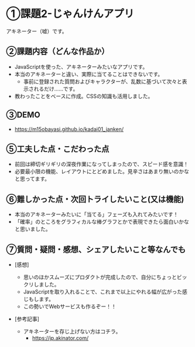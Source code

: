 # ①課題2-じゃんけんアプリ
アキネーター（嘘）です。

## ②課題内容（どんな作品か）
- JavaScriptを使った、アキネーターみたいなアプリです。
- 本当のアキネーターと違い、実際に当てることはできないです。
  - 事前に登録された質問およびキャラクターが、乱数に基づいて次々と表示されるだけ……です。
- 教わったことをベースに作成。CSSの知識も活用しました。

## ③DEMO
- https://m15obayasi.github.io/kadai01_janken/

## ⑤工夫した点・こだわった点

- 前回は締切ギリギリの深夜作業になってしまったので、スピード感を意識！
- 必要最小限の機能、レイアウトにとどめました。見辛さはあまり無いのかなと思ってます。

## ⑥難しかった点・次回トライしたいこと(又は機能)

- 本当のアキネーターみたいに「当てる」フェーズも入れてみたいです！
- 「確率」のところをグラフィカルな棒グラフとかで表現できたら面白いかなと思いました。

## ⑦質問・疑問・感想、シェアしたいこと等なんでも

- [感想]
  - 思いのほかスムーズにプロダクトが完成したので、自分にちょっとビックリしました。
  - JavaScriptを取り入れることで、これまで以上にやれる幅が広がった感じもします。
  - この勢いでWebサービスも作るぞー！！
 
- [参考記事]
  - アキネーターを存じ上げない方はコチラ。
    -   https://jp.akinator.com/
